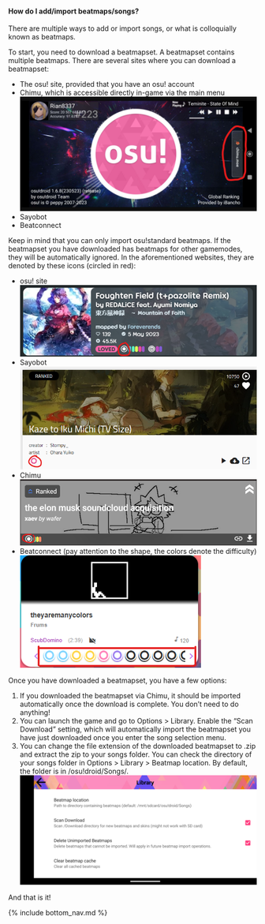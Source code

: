 #### How do I add/import beatmaps/songs?

There are multiple ways to add or import songs, or what is colloquially known as beatmaps.

To start, you need to download a beatmapset. A beatmapset contains multiple beatmaps. There are several sites where you can download a beatmapset:
- The osu! site, provided that you have an osu! account
- Chimu, which is accessible directly in-game via the main menu
![chimu where](image.png)
- Sayobot
- Beatconnect

Keep in mind that you can only import osu!standard beatmaps. If the beatmapset you have downloaded has beatmaps for other gamemodes, they will be automatically ignored. In the aforementioned websites, they are denoted by these icons (circled in red):
- osu! site
![osu map panel](image-1.png)
- Sayobot
![sayo map panel](image-2.png)
- Chimu
![chimu map panel](image-3.png)
- Beatconnect (pay attention to the shape, the colors denote the difficulty)
![beatconn map panel](image-4.png)

Once you have downloaded a beatmapset, you have a few options:
1. If you downloaded the beatmapset via Chimu, it should be imported automatically once the download is complete. You don’t need to do anything!
2. You can launch the game and go to Options > Library. Enable the “Scan Download” setting, which will automatically import the beatmapset you have just downloaded once you enter the song selection menu.
3. You can change the file extension of the downloaded beatmapset to .zip and extract the zip to your songs folder. You can check the directory of your songs folder in Options > Library > Beatmap location. By default, the folder is in /osu!droid/Songs/.
![scan download option](image-5.png)

And that is it!

<!-- Don't touch this part thank you -->
{% include bottom_nav.md %}